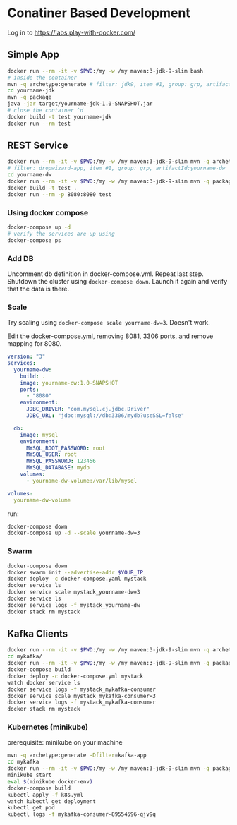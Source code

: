 
# Conatiner Based Development
Log in to https://labs.play-with-docker.com/
## Simple App
```sh
docker run --rm -it -v $PWD:/my -w /my maven:3-jdk-9-slim bash
# inside the container
mvn -q archetype:generate # filter: jdk9, item #1, group: grp, artifactId:yourname-jdk
cd yourname-jdk
mvn -q package
java -jar target/yourname-jdk-1.0-SNAPSHOT.jar
# close the container ^d
docker build -t test yourname-jdk
docker run --rm test
```

## REST Service
```sh
docker run --rm -it -v $PWD:/my -w /my maven:3-jdk-9-slim mvn -q archetype:generate
# filter: dropwizard-app, item #1, group: grp, artifactId:yourname-dw
cd yourname-dw
docker run --rm -it -v $PWD:/my -w /my maven:3-jdk-9-slim mvn -q package
docker build -t test .
docker run --rm -p 8080:8080 test 
```
### Using docker compose
```sh
docker-compose up -d
# verify the services are up using
docker-compose ps
```
### Add DB
Uncomment db definition in docker-compose.yml. Repeat last step.
Shutdown the cluster using ``docker-compose down``. Launch it again and verify that the data is there.
### Scale
Try scaling using ``docker-compose scale yourname-dw=3``. Doesn't work.

Edit the docker-compose.yml, removing 8081, 3306 ports, and remove mapping for 8080.
```yml
version: "3"
services:
  yourname-dw:
    build: .
    image: yourname-dw:1.0-SNAPSHOT
    ports:
      - "8080"
    environment:
      JDBC_DRIVER: "com.mysql.cj.jdbc.Driver"
      JDBC_URL: "jdbc:mysql://db:3306/mydb?useSSL=false"

  db:
    image: mysql
    environment:
      MYSQL_ROOT_PASSWORD: root
      MYSQL_USER: root
      MYSQL_PASSWORD: 123456
      MYSQL_DATABASE: mydb
    volumes:
      - yourname-dw-volume:/var/lib/mysql

volumes:
  yourname-dw-volume
```

run:
```sh
docker-compose down
docker-compose up -d --scale yourname-dw=3
```
### Swarm
```sh
docker-compose down
docker swarm init --advertise-addr $YOUR_IP
docker deploy -c docker-compose.yaml mystack
docker service ls
docker service scale mystack_yourname-dw=3
docker service ls
docker service logs -f mystack_yourname-dw
docker stack rm mystack
```

## Kafka Clients
```sh
docker run --rm -it -v $PWD:/my -w /my maven:3-jdk-9-slim mvn -q archetype:generate -Dfilter=kafka-app
cd mykafka/
docker run --rm -it -v $PWD:/my -w /my maven:3-jdk-9-slim mvn -q package
docker-compose build
docker deploy -c docker-compose.yml mystack
watch docker service ls
docker service logs -f mystack_mykafka-consumer
docker service scale mystack_mykafka-consumer=3
docker service logs -f mystack_mykafka-consumer
docker stack rm mystack
```
### Kubernetes (minikube)
prerequisite: minikube on your machine

```sh
mvn -q archetype:generate -Dfilter=kafka-app
cd mykafka
docker run --rm -it -v $PWD:/my -w /my maven:3-jdk-9-slim mvn -q package
minikube start
eval $(minikube docker-env)
docker-compose build
kubectl apply -f k8s.yml
watch kubectl get deployment
kubectl get pod
kubectl logs -f mykafka-consumer-89554596-qjv9q
```





